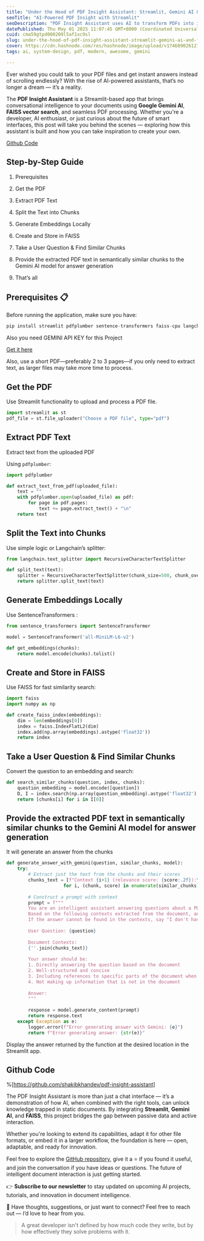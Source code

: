 ```yaml
---
title: "Under the Hood of PDF Insight Assistant: Streamlit, Gemini AI & FAISS"
seoTitle: "AI-Powered PDF Insight with Streamlit"
seoDescription: "PDF Insight Assistant uses AI to transform PDFs into interactive formats via Streamlit, Gemini AI, and FAISS for enhanced document interaction"
datePublished: Thu May 01 2025 11:07:45 GMT+0000 (Coordinated Universal Time)
cuid: cma59gtpd000209l5af1xc9sl
slug: under-the-hood-of-pdf-insight-assistant-streamlit-gemini-ai-and-faiss
cover: https://cdn.hashnode.com/res/hashnode/image/upload/v1746090261277/a71ac3b4-74f8-40e0-bb83-f9baa1eccd81.png
tags: ai, system-design, pdf, modern, awesome, gemini

---
```


Ever wished you could talk to your PDF files and get instant answers instead of scrolling endlessly? With the rise of AI-powered assistants, that’s no longer a dream — it’s a reality.

The **PDF Insight Assistant** is a Streamlit-based app that brings conversational intelligence to your documents using **Google Gemini AI**, **FAISS vector search**, and seamless PDF processing. Whether you're a developer, AI enthusiast, or just curious about the future of smart interfaces, this post will take you behind the scenes — exploring how this assistant is built and how you can take inspiration to create your own.

[Github Code](https://github.com/shakibkhandev/pdf-insight-assistant)

## Step-by-Step Guide

1. Prerequisites
    
2. Get the PDF
    
3. Extract PDF Text
    
4. Split the Text into Chunks
    
5. Generate Embeddings Locally
    
6. Create and Store in FAISS
    
7. Take a User Question & Find Similar Chunks
    
8. Provide the extracted PDF text in semantically similar chunks to the Gemini AI model for answer generation
    
9. That’s all
    

## **Prerequisites 📋**

Before running the application, make sure you have:

```python
pip install streamlit pdfplumber sentence-transformers faiss-cpu langchain
```

Also you need GEMINI API KEY for this Project

[Get it here](https://aistudio.google.com/app/apikey)

Also, use a short PDF—preferably 2 to 3 pages—if you only need to extract text, as larger files may take more time to process.

## Get the PDF

Use Streamlit functionality to upload and process a PDF file.

```python
import streamlit as st
pdf_file = st.file_uploader("Choose a PDF file", type="pdf")
```

## Extract PDF Text

Extract text from the uploaded PDF

Using `pdfplumber`:

```python
import pdfplumber

def extract_text_from_pdf(uploaded_file):
    text = ""
    with pdfplumber.open(uploaded_file) as pdf:
        for page in pdf.pages:
            text += page.extract_text() + "\n"
    return text
```

## Split the Text into Chunks

Use simple logic or Langchain’s splitter:

```python
from langchain.text_splitter import RecursiveCharacterTextSplitter

def split_text(text):
    splitter = RecursiveCharacterTextSplitter(chunk_size=500, chunk_overlap=50)
    return splitter.split_text(text)
```

## Generate Embeddings Locally

Use SentenceTransformers :

```python
from sentence_transformers import SentenceTransformer

model = SentenceTransformer('all-MiniLM-L6-v2')

def get_embeddings(chunks):
    return model.encode(chunks).tolist()
```

## Create and Store in FAISS

Use FAISS for fast similarity search:

```python
import faiss
import numpy as np

def create_faiss_index(embeddings):
    dim = len(embeddings[0])
    index = faiss.IndexFlatL2(dim)
    index.add(np.array(embeddings).astype('float32'))
    return index
```

## Take a User Question & Find Similar Chunks

Convert the question to an embedding and search:

```python
def search_similar_chunks(question, index, chunks):
    question_embedding = model.encode([question])
    D, I = index.search(np.array(question_embedding).astype('float32'), k=3)
    return [chunks[i] for i in I[0]]
```

## Provide the extracted PDF text in semantically similar chunks to the Gemini AI model for answer generation

It will generate an answer from the chunks

```python
def generate_answer_with_gemini(question, similar_chunks, model):
    try:
        # Extract just the text from the chunks and their scores
        chunks_text = [f"Context {i+1} (relevance score: {score:.2f}):\n{chunk}" 
                     for i, (chunk, score) in enumerate(similar_chunks)]
        
        # Construct a prompt with context
        prompt = f"""
        You are an intelligent assistant answering questions about a PDF document.
        Based on the following contexts extracted from the document, answer the user's question.
        If the answer cannot be found in the contexts, say "I don't have enough information to answer this question based on the provided document."
        
        User Question: {question}
        
        Document Contexts:
        {''.join(chunks_text)}
        
        Your answer should be:
        1. Directly answering the question based on the document
        2. Well-structured and concise
        3. Including references to specific parts of the document when relevant
        4. Not making up information that is not in the document
        
        Answer:
        """
        
        response = model.generate_content(prompt)
        return response.text
    except Exception as e:
        logger.error(f"Error generating answer with Gemini: {e}")
        return f"Error generating answer: {str(e)}"
```

Display the answer returned by the function at the desired location in the Streamlit app.

## Github Code

%[https://github.com/shakibkhandev/pdf-insight-assistant] 

The PDF Insight Assistant is more than just a chat interface — it’s a demonstration of how AI, when combined with the right tools, can unlock knowledge trapped in static documents. By integrating **Streamlit**, **Gemini AI**, and **FAISS**, this project bridges the gap between passive data and active interaction.

Whether you're looking to extend its capabilities, adapt it for other file formats, or embed it in a larger workflow, the foundation is here — open, adaptable, and ready for innovation.

Feel free to explore the [GitHub repository](https://github.com/shakibkhandev/pdf-insight-assistant), give it a ⭐️ if you found it useful, and join the conversation if you have ideas or questions. The future of intelligent document interaction is just getting started.

👉 **Subscribe to our newsletter** to stay updated on upcoming AI projects, tutorials, and innovation in document intelligence.

💬 Have thoughts, suggestions, or just want to connect? Feel free to reach out — I’d love to hear from you.

> A great developer isn't defined by how much code they write, but by how effectively they solve problems with it.